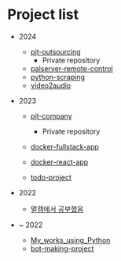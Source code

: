# Project list

- 2024

  - [pjt-outsourcing](https://github.com/mhd329/pjt-outsourcing)
    - Private repository
  - [palserver-remote-control](https://github.com/mhd329/pjt-personal/tree/master/palserver-remote-control)
  - [python-scraping](https://github.com/mhd329/pjt-personal/tree/master/python-scraping)
  - [video2audio](https://github.com/mhd329/pjt-personal/tree/master/video2audio)

- 2023

  - [pjt-company](https://github.com/mhd329/pjt-company)
    - Private repository

  - [docker-fullstack-app](https://github.com/mhd329/pjt-personal/tree/master/docker-fullstack-app)
  - [docker-react-app](https://github.com/mhd329/pjt-personal/tree/master/docker-react-app)
  - [todo-project](https://github.com/mhd329/pjt-personal/tree/master/todo-project)

- 2022

  - [멀캠에서 공부했음](https://github.com/mhd329/pjt-team-mulcam)

- ~ 2022

  - [My_works_using_Python](https://github.com/mhd329/pjt-personal/tree/master/My_works_using_Python)
  - [bot-making-project](https://github.com/mhd329/pjt-personal/tree/master/bot-making-project)